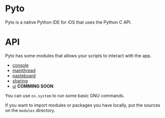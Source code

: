 # Pyto

Pyto is a native Python IDE for iOS that uses the Python C API.

# API

Pyto has some modules that allows your scripts to interact with the app.

- [console](Console)
- [mainthread](MainThread)
- [pasteboard](Pasteboard)
- [sharing](Sharing)
- [ui](UI) **COMMING SOON**

You can use `os.system` to run some basic GNU commands.

If you want to import modules or packages you have locally, put the sources on the `modules` directory.
